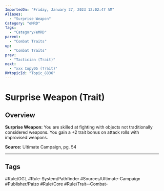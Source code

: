 ```yaml
---
ImportedOn: "Friday, January 27, 2023 12:02:47 AM"
Aliases:
  - "Surprise Weapon"
Category: "eMRD"
Tags:
  - "Category/eMRD"
parent:
  - "Combat Traits"
up:
  - "Combat Traits"
prev:
  - "Tactician (Trait)"
next:
  - "xxx Copy05 (Trait)"
RWtopicId: "Topic_8836"
---
```

# Surprise Weapon (Trait)
## Overview
**Surprise Weapon:** You are skilled at fighting with objects not traditionally considered weapons. You gain a +2 trait bonus on attack rolls with improvised weapons. 

**Source:** Ultimate Campaign, pg. 54


---
## Tags
#Rule/OGL #Rule-System/Pathfinder #Sources/Ultimate-Campaign #Publisher/Paizo #Rule/Core #Rule/Trait--Combat-

